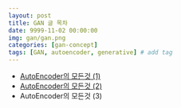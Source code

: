 ```yaml
---
layout: post
title: GAN 글 목차
date: 9999-11-02 00:00:00
img: gan/gan.png
categories: [gan-concept] 
tags: [GAN, autoencoder, generative] # add tag
---
```


+ [AutoEncoder의 모든것 (1)](https://gaussian37.github.io/gan-concept-autoencoder1/)
+ [AutoEncoder의 모든것 (2)](https://gaussian37.github.io/gan-concept-autoencoder2/)
+ AutoEncoder의 모든것 (3)
